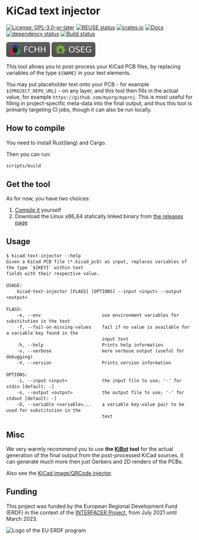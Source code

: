 # KiCad text injector

<!--
SPDX-FileCopyrightText: 2021-2023 Robin Vobruba <hoijui.quaero@gmail.com>

SPDX-License-Identifier: CC0-1.0
-->

[![License: GPL-3.0-or-later](
    https://img.shields.io/badge/License-GPL%203.0+-blue.svg)](
    https://www.gnu.org/licenses/gpl-3.0.html)
[![REUSE status](
    https://api.reuse.software/badge/github.com/hoijui/kicad-text-injector)](
    https://api.reuse.software/info/github.com/hoijui/kicad-text-injector)
[![crates.io](
    https://img.shields.io/crates/v/kicad-text-injector.svg)](
    https://crates.io/crates/kicad-text-injector)
[![Docs](
    https://docs.rs/kicad-text-injector/badge.svg)](
    https://docs.rs/kicad-text-injector)
[![dependency status](
    https://deps.rs/repo/github/hoijui/kicad-text-injector/status.svg)](
    https://deps.rs/repo/github/hoijui/kicad-text-injector)
[![Build status](
    https://github.com/hoijui/kicad-text-injector/workflows/build/badge.svg)](
    https://github.com/hoijui/kicad-text-injector/actions)

[![In cooperation with FabCity Hamburg](
    https://raw.githubusercontent.com/osegermany/tiny-files/master/res/media/img/badge-fchh.svg)](
    https://fabcity.hamburg)
[![In cooperation with Open Source Ecology Germany](
    https://raw.githubusercontent.com/osegermany/tiny-files/master/res/media/img/badge-oseg.svg)](
    https://opensourceecology.de)

This tool allows you to post-process your KiCad PCB files,
by replacing variables of the type `${NAME}` in your text elements.

You may put placeholder text onto your PCB -
for example `${PROJECT_REPO_URL}` -
on any layer, and this tool then fills in the actual value,
for example `https://github.com/myorg/myproj`.
This is most useful for filling in project-specific meta-data into the final output,
and thus this tool is primarily targeting CI jobs,
though it can also be run locally.

## How to compile

You need to install Rust(lang) and Cargo.

Then you can run:

```bash
scripts/build
```

## Get the tool

As for now, you have two choices:

1. [Compile it](#how-to-compile) yourself
1. Download the Linux x86\_64 statically linked binary from
   [the releases page](https://github.com/hoijui/kicad-text-injector/releases)

## Usage

```text
$ kicad-text-injector --help
Given a KiCad PCB file (*.kicad_pcb) as input, replaces variables of the type `${KEY}` within text
fields with their respective value.

USAGE:
    kicad-text-injector [FLAGS] [OPTIONS] --input <input> --output <output>

FLAGS:
    -e, --env                       use environment variables for substitution in the text
    -f, --fail-on-missing-values    fail if no value is available for a variable key found in the
                                    input text
    -h, --help                      Prints help information
    -v, --verbose                   more verbose output (useful for debugging)
    -V, --version                   Prints version information

OPTIONS:
    -i, --input <input>             the input file to use; '-' for stdin [default: -]
    -o, --output <output>           the output file to use; '-' for stdout [default: -]
    -D, --variable <variable>...    a variable key-value pair to be used for substitution in the
                                    text
```

## Misc

We very warmly recommend you to use
**the [KiBot](https://github.com/INTI-CMNB/KiBot) tool**
for the actual generation of the final output
from the post-processed KiCad sources.
It can generate much more then just Gerbers
and 2D renders of the PCBs.

Also see the [KiCad image/QRCode injector](
https://github.com/hoijui/kicad-image-injector).

## Funding

This project was funded by the European Regional Development Fund (ERDF)
in the context of the [INTERFACER Project](https://www.interfacerproject.eu/),
from July 2021
until March 2023.

![Logo of the EU ERDF program](
    https://cloud.fabcity.hamburg/s/TopenKEHkWJ8j5P/download/logo-eu-erdf.png)
